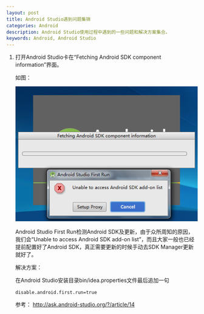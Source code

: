 ```yaml
---
layout: post
title: Android Studio遇到问题集锦
categories: Android
description: Android Studio使用过程中遇到的一些问题和解决方案集合。
keywords: Android, Android Studio
---
```


1. 打开Android Studio卡在“Fetching Android SDK component information”界面。

    如图：

    ![](/images/posts/android/android-studio-check-sdk.png)

    Android Studio First Run检测Android SDK及更新，由于众所周知的原因，我们会“Unable to access Android SDK add-on list”，而且大家一般也已经提前配置好了Android SDK，真正需要更新的时候手动去SDK Manager更新就好了。

    解决方案：

    在Android Studio安装目录bin/idea.properties文件最后追加一句

    ```
    disable.android.first.run=true
    ```

    参考： <http://ask.android-studio.org/?/article/14>
